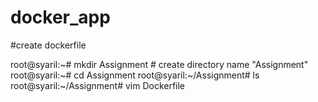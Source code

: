 # docker_app
#create dockerfile

root@syaril:~# mkdir Assignment # create directory name "Assignment"
root@syaril:~# cd Assignment
root@syaril:~/Assignment# ls
root@syaril:~/Assignment# vim Dockerfile

 


